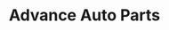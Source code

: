 ---
title: "Advance Auto Parts"
url: /lynchburg/advance-auto-parts-old-forest-road/
shop: Autoteile
---